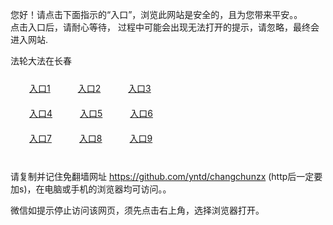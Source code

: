 您好！请点击下面指示的“入口”，浏览此网站是安全的，且为您带来平安。。 <br/>
点击入口后，请耐心等待， 过程中可能会出现无法打开的提示，请忽略，最终会进入网站. </br>

法轮大法在长春<br/>
<div style="padding:10px"><a style="margin:20px" target="_blank" href="https://d3aek1zc5fho1n.cloudfront.net/2Qpsp?fqdkkgxs" id="ccLink1" rel="nofollow">入口1</a> <a target="_blank" style="margin:20px" href="https://d35e5x2i2cvq3.cloudfront.net/2Qpsp?qdirrauo" id="ccLink2" rel="nofollow">入口2</a> <a style="margin:20px" target="_blank" href="https://d1lyqjvm65wawk.cloudfront.net/2Qpsp?fgrxqmes" id="ccLink3" rel="nofollow">入口3</a></div>

<div style="padding:10px" ><a style="margin:20px" target="_blank" href="https://d3aek1zc5fho1n.cloudfront.net/2Qpsp?fqdkkgxs" id="ccLink4" rel="nofollow">入口4</a> <a style="margin:20px" href="https://d35e5x2i2cvq3.cloudfront.net/2Qpsp?qdirrauo" target="_blank" id="ccLink5" rel="nofollow">入口5</a> <a style="margin:20px" href="https://d1lyqjvm65wawk.cloudfront.net/2Qpsp?fgrxqmes" target="_blank" id="ccLink6" rel="nofollow">入口6</a></div>

<div style="padding:10px"><a style="margin:20px" target="_blank" href="https://d3aek1zc5fho1n.cloudfront.net/2Qpsp?fqdkkgxs" id="ccLink7" rel="nofollow">入口7</a> <a style="margin:20px" href="https://d35e5x2i2cvq3.cloudfront.net/2Qpsp?qdirrauo" target="_blank" id="ccLink8" rel="nofollow">入口8</a> <a style="margin:20px" target="_blank" href="https://d1lyqjvm65wawk.cloudfront.net/2Qpsp?fgrxqmes" id="ccLink9" rel="nofollow">入口9</a></div>

<br/>



请复制并记住免翻墙网址 https://github.com/yntd/changchunzx (http后一定要加s)，在电脑或手机的浏览器均可访问。。<br/>

微信如提示停止访问该网页，须先点击右上角，选择浏览器打开。
